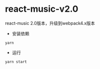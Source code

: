 # react-music-v2.0
react-music 2.0版本，升级到webpack4.x版本

* 安装依赖
```
yarn
```
* 运行
```
yarn start
```
 
